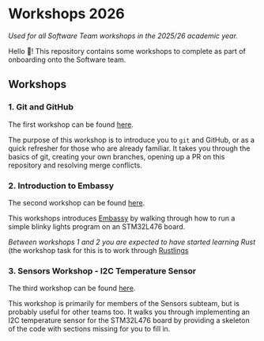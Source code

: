 # Workshops 2026

_Used for all Software Team workshops in the 2025/26 academic year._

Hello 👋! This repository contains some workshops to complete as part of onboarding onto the Software team.

## Workshops

### 1. Git and GitHub

The first workshop can be found [here](https://github.com/Hyp-ed/workshops-2026/tree/main/01-git).

The purpose of this workshop is to introduce you to `git` and GitHub, or as a quick refresher for those who are already familiar. It takes you through the basics of git, creating your own branches, opening up a PR on this repository and resolving merge conflicts.

### 2. Introduction to Embassy

The second workshop can be found [here](https://github.com/Hyp-ed/workshops-2026/tree/main/02-intro_to_embassy).

This workshops introduces [Embassy](https://embassy.dev/) by walking through how to run a simple blinky lights program on an STM32L476 board.

_Between workshops 1 and 2 you are expected to have started learning Rust_ (the workshop task for this is to work through [Rustlings](https://github.com/rust-lang/rustlings)

### 3. Sensors Workshop - I2C Temperature Sensor

The third workshop can be found [here](https://github.com/Hyp-ed/workshops-2026/tree/main/03-i2c_temp_sensor).

This workshop is primarily for members of the Sensors subteam, but is probably useful for other teams too. It walks you through implementing an I2C temperature sensor for the STM32L476 board by providing a skeleton of the code with sections missing for you to fill in. 
